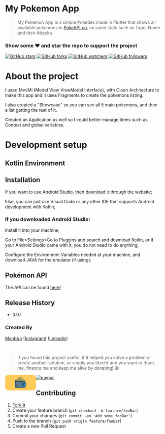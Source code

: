 # My Pokemon App

<!--![](Thumbnail.png)-->

> My Pokemon App is a simple Pokedex made in Flutter that shows all available pokemons in [PokeAPI.co](https://pokeapi.co/), as some stats such as Type, Name and their Attacks.


### Show some :heart: and star the repo to support the project

[![GitHub stars](https://img.shields.io/github/stars/manbbo/my-pokemon-app.svg?style=social&label=Star)](https://github.com/manbbo/my-pokemon-app)
[![GitHub forks](https://img.shields.io/github/forks/manbbo/my-pokemon-app.svg?style=social&label=Fork)](https://github.com/manbbo/my-pokemon-app/fork)
[![GitHub watchers](https://img.shields.io/github/watchers/manbbo/my-pokemon-app.svg?style=social&label=Watch)](https://github.com/manbbo/my-pokemon-app)
[![GitHub followers](https://img.shields.io/github/followers/manbbo.svg?style=social&label=Follow)](https://github.com/manbbo)

# About the project

I used MvvMI (Model View ViewModel Interface), with Clean Architecture to make this app and it uses Fragments to create the pokemons listing.

I also created a "Showcase" so you can see all 5 main pokemons, and then a list getting the rest of it.

Created an Application as well so I could better manage items such as Context and global variables.


# Development setup

## Kotlin Environment

## Installation

If you want to use Android Studio, then [download](https://developer.android.com/studio?hl=es) it through the website;

Else, you can just use Visual Code or any other IDE that supports Android development with Kotlin;

### If you downloaded Android Studio:

Install it into your machine;

Go to File>Settings>Go to Pluggins and search and download Kotlin, or if your Android Studio came with it, you do not need to do anything;

Configure the Environment Variables needed at your machine, and download JAVA for the emulator (if using);

## Pokémon API

The API can be found [here!](https://pokeapi.co/)

## Release History

* 0.0.1

### Created By

[Manbbo](https://github.com/manbbo) ([Instagram](https://www.instagram.com/elpitohn)) ([Linkedin](https://www.linkedin.com/in/manbbo/))

<br/>

> If you found this project useful, if it helped you solve a problem or create another solution, or simply you liked it and you want to thank me, finance me and keep me alive by donating! :smile:

[![paypal](https://www.paypalobjects.com/en_US/i/btn/btn_donateCC_LG.gif)](https://www.paypal.com/cgi-bin/webscr?cmd=_donations&business=piton.finance%40outlook.com&item_name=Donation%2C+because+you%27re+a+good+and+kind+person%21+%E2%9D%A4&currency_code=BRL)
[<img align="left" alt="BTC Button" width="100px" src="https://github.com/manbbo/manbbo/blob/master/btc_button.png" />](https://www.blockonomics.co/pay-url/0d920b260a8311eb)

## Contributing

1. [Fork it](https://github.com/manbbo/my-pokemon-app/fork)
2. Create your feature branch (`git checkout -b feature/fooBar`)
3. Commit your changes (`git commit -am 'Add some fooBar'`)
4. Push to the branch (`git push origin feature/fooBar`)
5. Create a new Pull Request

<!-- Markdown link & img dfn's -->
[flutter-image]: https://flutter.dev/docs/get-started/install
[npm-url]: https://npmjs.org/package/datadog-metrics
[npm-downloads]: https://img.shields.io/npm/dm/datadog-metrics.svg?style=flat-square
[travis-image]: https://img.shields.io/travis/dbader/node-datadog-metrics/master.svg?style=flat-square
[travis-url]: https://travis-ci.org/dbader/node-datadog-metrics
[wiki]: https://github.com/yourname/yourproject/wiki

